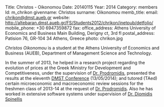 Title: Christos - Oikonomou
Date: 20140115
Year: 2014
Category: members 
Id: m_chrikon
givenname: Christos
surname: Oikonomou
memb_title: 
email: chrikon@dmst.aueb.gr
website: http://altebaran.dmst.aueb.gr/FS/Students2012/chrikon/inetpub/detfolio/
mobile_phone: +30 6947359872
fax: 
office_address: Athens University of Economics and Business Main Building, Derigny ct, 3rd fl 
postal_address: Patision 76, GR-104 34 Athens, Greece
photo: chrikon.jpg

_Christos Oikonomou_ is a student at the Athens University of Economics and Business (AUEB), Department of Management Science and Technology.

In the summer of 2013, he helped in a research project regarding the evolution of prices at the Greek Ministry for Development and Competitiveness, under the supervision of [Dr. Prodromidis](http://www.kepe.gr/index.php/el/profil-cb/userprofile/pjprodr), presented the results at the eleventh [DMST Conference](http://fsdet.dmst.aueb.gr/) (13/05/2014); and tutored (TAed) certain microeconomic and macroeconomic review sessions for the freshmen class of 2013-14 at the request of [Dr. Prodromidis](http://www.kepe.gr/index.php/el/profil-cb/userprofile/pjprodr). Also he has worked in extensive software systems under supervision of [Dr. Diomidis Spinellis](http://www.spinellis.gr/index.html.var)
